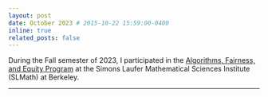 ```yaml
---
layout: post
date: October 2023 # 2015-10-22 15:59:00-0400
inline: true
related_posts: false
---
```


During the Fall semester of 2023, I participated in the [Algorithms, Fairness, and Equity Program](https://www.slmath.org/programs/353) at the Simons Laufer Mathematical Sciences Institute (SLMath) at Berkeley.

---
